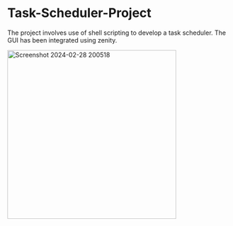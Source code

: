 # Task-Scheduler-Project

The project involves use of shell scripting to develop a task scheduler.
The GUI has been integrated using zenity.

<img width="381" alt="Screenshot 2024-02-28 200518" src="https://github.com/snehanshastri/Task-Scheduler-Project/assets/70185808/9fad4897-d60b-441f-9e8e-eca436cec1de">
